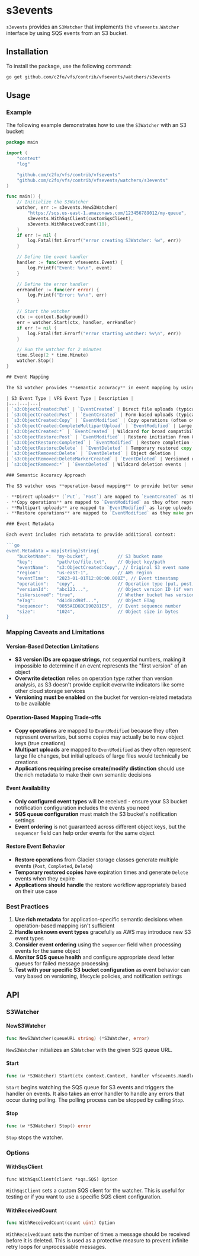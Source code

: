 # s3events

`s3events` provides an `S3Watcher` that implements the `vfsevents.Watcher` interface by using SQS events from an S3 bucket.

## Installation

To install the package, use the following command:

```bash
go get github.com/c2fo/vfs/contrib/vfsevents/watchers/s3events
```

## Usage

### Example

The following example demonstrates how to use the `S3Watcher` with an S3 bucket:

```go
package main

import (
	"context"
	"log"

	"github.com/c2fo/vfs/contrib/vfsevents"
	"github.com/c2fo/vfs/contrib/vfsevents/watchers/s3events"
)

func main() {
	// Initialize the S3Watcher
	watcher, err := s3events.NewS3Watcher(
		"https://sqs.us-east-1.amazonaws.com/123456789012/my-queue",
		s3events.WithSqsClient(customSqsClient),
		s3events.WithReceivedCount(10),
	)
	if err != nil {
		log.Fatal(fmt.Errorf("error creating S3Watcher: %w", err))
	}

	// Define the event handler
	handler := func(event vfsevents.Event) {
		log.Printf("Event: %v\n", event)
	}

	// Define the error handler
	errHandler := func(err error) {
		log.Printf("Error: %v\n", err)
	}

	// Start the watcher
	ctx := context.Background()
	err = watcher.Start(ctx, handler, errHandler)
	if err != nil {
		log.Fatal(fmt.Errorf("error starting watcher: %v\n", err))
	}

	// Run the watcher for 2 minutes
	time.Sleep(2 * time.Minute)
	watcher.Stop()
}

## Event Mapping

The S3 watcher provides **semantic accuracy** in event mapping by using operation-based logic to distinguish between different types of S3 operations:

| S3 Event Type | VFS Event Type | Description |
|---|---|---|
| `s3:ObjectCreated:Put` | `EventCreated` | Direct file uploads (typically new files) |
| `s3:ObjectCreated:Post` | `EventCreated` | Form-based uploads (typically new files) |
| `s3:ObjectCreated:Copy` | `EventModified` | Copy operations (often overwrites/modifications) |
| `s3:ObjectCreated:CompleteMultipartUpload` | `EventModified` | Large uploads (often significant changes) |
| `s3:ObjectCreated:*` | `EventCreated` | Wildcard for broad compatibility |
| `s3:ObjectRestore:Post` | `EventModified` | Restore initiation from Glacier |
| `s3:ObjectRestore:Completed` | `EventModified` | Restore completion (object available) |
| `s3:ObjectRestore:Delete` | `EventDeleted` | Temporary restored copy expires |
| `s3:ObjectRemoved:Delete` | `EventDeleted` | Object deletion |
| `s3:ObjectRemoved:DeleteMarkerCreated` | `EventDeleted` | Versioned object deletion |
| `s3:ObjectRemoved:*` | `EventDeleted` | Wildcard deletion events |

### Semantic Accuracy Approach

The S3 watcher uses **operation-based mapping** to provide better semantic accuracy:

- **Direct uploads** (`Put`, `Post`) are mapped to `EventCreated` as they typically represent new file creation
- **Copy operations** are mapped to `EventModified` as they often represent overwrites or modifications of existing objects
- **Multipart uploads** are mapped to `EventModified` as large uploads often represent significant changes to existing content
- **Restore operations** are mapped to `EventModified` as they make previously archived objects available again

### Event Metadata

Each event includes rich metadata to provide additional context:

```go
event.Metadata = map[string]string{
    "bucketName":  "my-bucket",           // S3 bucket name
    "key":         "path/to/file.txt",    // Object key/path
    "eventName":   "s3:ObjectCreated:Copy", // Original S3 event name
    "region":      "us-east-1",           // AWS region
    "eventTime":   "2023-01-01T12:00:00.000Z", // Event timestamp
    "operation":   "copy",                // Operation type (put, post, copy, multipart, restore, delete)
    "versionId":   "abc123...",           // Object version ID (if versioning enabled)
    "isVersioned": "true",                // Whether bucket has versioning enabled
    "eTag":        "d41d8cd98f...",       // Object ETag
    "sequencer":   "0055AED6DCD90281E5",  // Event sequence number
    "size":        "1024",                // Object size in bytes
}
```

### Mapping Caveats and Limitations

#### **Version-Based Detection Limitations**
- **S3 version IDs are opaque strings**, not sequential numbers, making it impossible to determine if an event represents the "first version" of an object
- **Overwrite detection** relies on operation type rather than version analysis, as S3 doesn't provide explicit overwrite indicators like some other cloud storage services
- **Versioning must be enabled** on the bucket for version-related metadata to be available

#### **Operation-Based Mapping Trade-offs**
- **Copy operations** are mapped to `EventModified` because they often represent overwrites, but some copies may actually be to new object keys (true creations)
- **Multipart uploads** are mapped to `EventModified` as they often represent large file changes, but initial uploads of large files would technically be creations
- **Applications requiring precise create/modify distinction** should use the rich metadata to make their own semantic decisions

#### **Event Availability**
- **Only configured event types** will be received - ensure your S3 bucket notification configuration includes the events you need
- **SQS queue configuration** must match the S3 bucket's notification settings
- **Event ordering** is not guaranteed across different object keys, but the `sequencer` field can help order events for the same object

#### **Restore Event Behavior**
- **Restore operations** from Glacier storage classes generate multiple events (`Post`, `Completed`, `Delete`)
- **Temporary restored copies** have expiration times and generate `Delete` events when they expire
- **Applications should handle** the restore workflow appropriately based on their use case

### Best Practices

1. **Use rich metadata** for application-specific semantic decisions when operation-based mapping isn't sufficient
2. **Handle unknown event types** gracefully as AWS may introduce new S3 event types
3. **Consider event ordering** using the `sequencer` field when processing events for the same object
4. **Monitor SQS queue health** and configure appropriate dead letter queues for failed message processing
5. **Test with your specific S3 bucket configuration** as event behavior can vary based on versioning, lifecycle policies, and notification settings

## API

### S3Watcher

#### NewS3Watcher

```go
func NewS3Watcher(queueURL string) (*S3Watcher, error)
```

`NewS3Watcher` initializes an `S3Watcher` with the given SQS queue URL.

#### Start

```go
func (w *S3Watcher) Start(ctx context.Context, handler vfsevents.HandlerFunc, errHandler func(error)) error
```

`Start` begins watching the SQS queue for S3 events and triggers the handler on events. It also takes an error handler to handle any errors that occur during polling. The polling process can be stopped by calling `Stop`.

#### Stop

```go
func (w *S3Watcher) Stop() error
```

`Stop` stops the watcher.

### Options
#### WithSqsClient
```
func WithSqsClient(client *sqs.SQS) Option
```
`WithSqsClient` sets a custom SQS client for the watcher. This is useful for testing or if you want to use a specific SQS client configuration.

#### WithReceivedCount
```go
func WithReceivedCount(count uint) Option
```
`WithReceivedCount` sets the number of times a message should be received before it is deleted. This is used as a protective measure to prevent infinite retry loops for unprocessable messages.